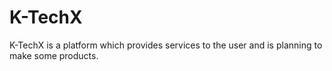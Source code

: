 # K-TechX

K-TechX is a platform which provides services to the user and is planning to make some products.
